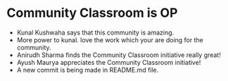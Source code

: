# Community Classroom is OP

- Kunal Kushwaha says that this community is amazing.
- More power to kunal. love the work which your are doing for the community.
- Anirudh Sharma finds the Community Classroom initiative really great!
- Ayush Maurya appreciates the Community Classroom initiative!
- A new commit is being made in README.md file.
